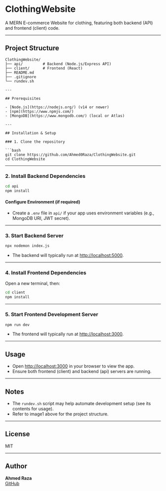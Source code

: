 # ClothingWebsite

A MERN E-commerce Website for clothing, featuring both backend (API) and frontend (client) code.

---

## Project Structure

```
ClothingWebsite/
├── api/         # Backend (Node.js/Express API)
├── client/      # Frontend (React)
├── README.md
├── .gitignore
└── rundev.sh

---

## Prerequisites

- [Node.js](https://nodejs.org/) (v14 or newer)
- [npm](https://www.npmjs.com/)
- [MongoDB](https://www.mongodb.com/) (local or Atlas)

---

## Installation & Setup

### 1. Clone the repository

```bash
git clone https://github.com/Ahmed0Raza/ClothingWebsite.git
cd ClothingWebsite
```

---

### 2. Install Backend Dependencies

```bash
cd api
npm install
```

#### Configure Environment (if required)
- Create a `.env` file in `api/` if your app uses environment variables (e.g., MongoDB URI, JWT secret).

---

### 3. Start Backend Server

```bash
npx nodemon index.js
```
- The backend will typically run at [http://localhost:5000](http://localhost:5000).

---

### 4. Install Frontend Dependencies

Open a new terminal, then:

```bash
cd client
npm install
```

---

### 5. Start Frontend Development Server

```bash
npm run dev
```
- The frontend will typically run at [http://localhost:3000](http://localhost:3000).

---

## Usage

- Open [http://localhost:3000](http://localhost:3000) in your browser to view the app.
- Ensure both frontend (client) and backend (api) servers are running.

---

## Notes

- The `rundev.sh` script may help automate development setup (see its contents for usage).
- Refer to image1 above for the project structure.

---

## License

MIT

---

## Author

**Ahmed Raza**  
[GitHub](https://github.com/Ahmed0Raza)
